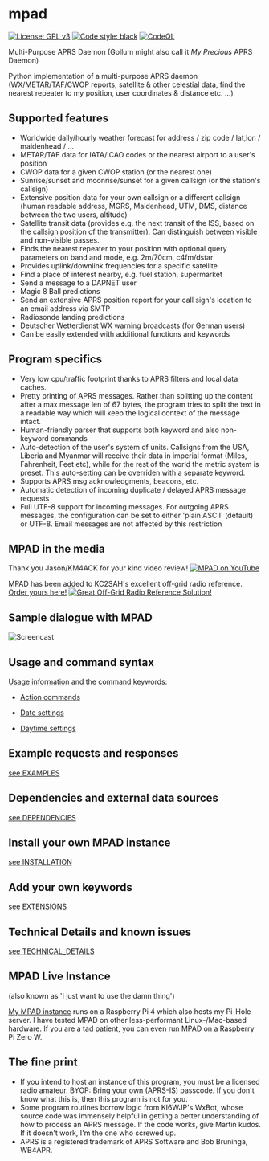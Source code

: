 # mpad

[![License: GPL v3](https://img.shields.io/badge/License-GPLv3-blue.svg)](https://www.gnu.org/licenses/gpl-3.0) [![Code style: black](https://img.shields.io/badge/code%20style-black-000000.svg)](https://github.com/psf/black) [![CodeQL](https://github.com/joergschultzelutter/mpad/actions/workflows/codeql.yml/badge.svg)](https://github.com/joergschultzelutter/mpad/actions/workflows/codeql.yml)

Multi-Purpose APRS Daemon (Gollum might also call it _My Precious_ APRS Daemon)

Python implementation of a multi-purpose APRS daemon (WX/METAR/TAF/CWOP reports, satellite & other celestial data, find the nearest repeater to my position, user coordinates & distance etc. ...)

## Supported features

- Worldwide daily/hourly weather forecast for address / zip code / lat,lon / maidenhead / ...
- METAR/TAF data for IATA/ICAO codes or the nearest airport to a user's position
- CWOP data for a given CWOP station (or the nearest one)
- Sunrise/sunset and moonrise/sunset for a given callsign (or the station's callsign)
- Extensive position data for your own callsign or a different callsign (human readable address, MGRS, Maidenhead, UTM, DMS, distance between the two users, altitude)
- Satellite transit data (provides e.g. the next transit of the ISS, based on the callsign position of the transmitter). Can distinguish between visible and non-visible passes.
- Finds the nearest repeater to your position with optional query parameters on band and mode, e.g. 2m/70cm, c4fm/dstar
- Provides uplink/downlink frequencies for a specific satellite
- Find a place of interest nearby, e.g. fuel station, supermarket
- Send a message to a DAPNET user
- Magic 8 Ball predictions
- Send an extensive APRS position report for your call sign's location to an email address via SMTP
- Radiosonde landing predictions
- Deutscher Wetterdienst WX warning broadcasts (for German users)
- Can be easily extended with additional functions and keywords

## Program specifics

- Very low cpu/traffic footprint thanks to APRS filters and local data caches.
- Pretty printing of APRS messages. Rather than splitting up the content after a max message len of 67 bytes, the program tries to split the text in a readable way which will keep the logical context of the message intact.
- Human-friendly parser that supports both keyword and also non-keyword commands
- Auto-detection of the user's system of units. Callsigns from the USA, Liberia and Myanmar will receive their data in imperial format (Miles, Fahrenheit, Feet etc), while for the rest of the world the metric system is preset. This auto-setting can be overriden with a separate keyword.
- Supports APRS msg acknowledgments, beacons, etc.
- Automatic detection of incoming duplicate / delayed APRS message requests
- Full UTF-8 support for incoming messages. For outgoing APRS messages, the configuration can be set to either 'plain ASCII' (default) or UTF-8. Email messages are not affected by this restriction

## MPAD in the media

Thank you Jason/KM4ACK for your kind video review!
[![MPAD on YouTube](https://img.youtube.com/vi/75W0UTL5eOY/0.jpg)](https://www.youtube.com/watch?v=75W0UTL5eOY)

MPAD has been added to KC2SAH's excellent off-grid radio reference. [Order yours here!](https://offgridweather.com/)
[![Great Off-Grid Radio Reference Solution!](https://img.youtube.com/vi/65AeOBy7fDM/0.jpg)](https://www.youtube.com/watch?v=65AeOBy7fDM)

## Sample dialogue with MPAD

![Screencast](https://github.com/joergschultzelutter/mpad/blob/master/docs/screencast.gif)

## Usage and command syntax

[Usage information](docs/USAGE.md) and the command keywords:

- [Action commands](docs/COMMANDS/ACTION_KEYWORDS.md)

- [Date settings](docs/COMMANDS/DATE_KEYWORDS.md)

- [Daytime settings](docs/COMMANDS/DAYTIME_KEYWORDS.md)

## Example requests and responses

[see EXAMPLES](docs/EXAMPLES.md)

## Dependencies and external data sources

[see DEPENDENCIES](docs/DEPENDENCIES.md)

## Install your own MPAD instance

[see INSTALLATION](docs/INSTALLATION.md)

## Add your own keywords

[see EXTENSIONS](docs/EXTENSIONS.md)

## Technical Details and known issues

[see TECHNICAL_DETAILS](docs/TECHNICAL_DETAILS.md)

## MPAD Live Instance

(also known as 'I just want to use the damn thing')

[My MPAD instance](https://aprs.fi/#!call=a%2FMPAD&timerange=3600&tail=3600) runs on a Raspberry Pi 4 which also hosts my Pi-Hole server. I have tested MPAD on other less-performant Linux-/Mac-based hardware. If you are a tad patient, you can even run MPAD on a Raspberry Pi Zero W.

## The fine print

- If you intend to host an instance of this program, you must be a licensed radio amateur. BYOP: Bring your own (APRS-IS) passcode. If you don't know what this is, then this program is not for you.
- Some program routines borrow logic from KI6WJP's WxBot, whose source code was immensely helpful in getting a better understanding of how to process an APRS message. If the code works, give Martin kudos. If it doesn't work, I'm the one who screwed up.
- APRS is a registered trademark of APRS Software and Bob Bruninga, WB4APR.
